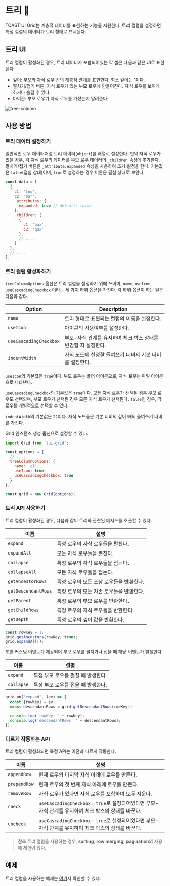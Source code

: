 # 트리 🌳

TOAST UI Grid는 계층적 데이터를 표현하는 기능을 지원한다. 트리 컬럼을 설정하면 특정 컬럼의 데이터가 트리 형태로 표시된다.

## 트리 UI

트리 컬럼이 활성화된 경우, 트리 데이터가 포함되어있는 각 셀은 다음과 같은 UI로 표현된다.

* 깊이: 부모와 자식 로우 간의 계층적 관계를 표현한다. 최소 깊이는 1이다.
* 펼치기/접기 버튼: 자식 로우가 있는 부모 로우에 만들어진다. 자식 로우를 보이게 하거나 숨길 수 있다.
* 아이콘: 부모 로우가 자식 로우를 가졌는지 알려준다.

![tree-column](https://user-images.githubusercontent.com/18183560/41633101-0bd39096-7478-11e8-814f-5acbd21ea7d5.png)

## 사용 방법

### 트리 데이터 설정하기

일반적인 로우 데이터처럼 트리 데이터(`object`)를 배열로 설정한다. 만약 자식 로우가 있을 경우, 각 자식 로우의 데이터를 부모 로우 데이터의 `_children` 속성에 추가한다. 펼치기/접기 버튼은 `_attribute.expanded` 속성을 사용하여 초기 설정을 한다. 기본값은 `false`(접힘 상태)이며, `true`로 설정하는 경우 버튼은 펼침 상태로 보인다.

```js
const data = [
  {
    c1: 'foo',
    c2: 'bar',
    _attributes: {
      expanded: true // default: false
    },
    _children: [
      {
        c1: 'baz',
        c2: 'qux'
      },
      // ...,
    ]
  },
  // ...,
];
```

### 트리 컬럼 활성화하기

`treeColumnOptions` 옵션은 트리 컬럼을 설정하기 위해 쓰이며, `name`, `useIcon`, `useCascadingCheckbox` 이라는 세 가지 하위 옵션을 가진다. 각 하위 옵션이 하는 일은 다음과 같다.

| Option | Description |
| --- | --- |
| `name` | 트리 형태로 표현되는 컬럼의 이름을 설정한다. |
| `useIcon` | 아이콘의 사용여부를 설정한다. |
| `useCascadingCheckbox` | 부모-자식 관계를 유지하며 체크 박스 상태를 변경할 지 설정한다. |
| `indentWidth` | 자식 노드에 설정할 들여쓰기 너비의 기본 너비를 설정한다. |

`useIcon`의 기본값은 `true`이다. 부모 로우는 폴더 아이콘으로, 자식 로우는 파일 아이콘으로 나타낸다.

`useCascadingCheckbox`의 기본값은 `true`이다. 모든 자식 로우가 선택된 경우 부모 로우도 선택되며, 부모 로우가 선택된 경우 모든 자식 로우가 선택된다. `false`인 경우, 각 로우를 개별적으로 선택할 수 있다.

`indentWidth`의 기본값은 `22`이다. 자식 노드들은 기본 너비의 깊이 배의 들여쓰기 너비를 가진다.

Grid 인스턴스 생성 옵션으로 설정할 수 있다.

```js
import Grid from 'tui-grid';

const options = {
  // ...,
  treeColumnOptions: {
    name: 'c1',
    useIcon: true,
    useCascadingCheckbox: true
  }
};

const grid = new Grid(options);
```

### 트리 API 사용하기

트리 컬럼이 활성화된 경우, 다음과 같이 트리와 관련된 메서드를 호출할 수 있다.

| 이름 | 설명 |
| --- | --- |
| `expand` | 특정 로우의 자식 로우들을 펼친다. |
| `expandAll` | 모든 자식 로우들을 펼친다. |
| `collapse` | 특정 로우의 자식 로우들을 접는다. |
| `collapseAll` | 모든 자식 로우들을 접는다. |
| `getAncestorRows` | 특정 로우의 모든 조상 로우들을 반환한다. |
| `getDescendantRows` | 특정 로우의 모든 자손 로우들을 반환한다. |
| `getParent` | 특정 로우의 부모 로우를 반환한다. |
| `getChildRows` | 특정 로우의 자식 로우들을 반환한다. |
| `getDepth` | 특정 로우의 깊이 값을 반환한다. |

```js
const rowKey = 1;
grid.getAncestors(rowKey, true);
grid.expandAll();
```
또한 커스텀 이벤트가 제공되어 부모 로우를 펼치거나 접을 때 해당 이벤트가 발생한다.

| 이름 | 설명 |
| --- | --- |
| `expand` | 특정 부모 로우를 펼칠 때 발생한다. |
| `collapse` | 특정 부모 로우를 접을 때 발생한다. |

```js
grid.on('expand', (ev) => {
  const {rowKey} = ev;
  const descendantRows = grid.getDescendantRows(rowKey);

  console.log('rowKey: ' + rowKey);
  console.log('descendantRows: ' + descendantRows);
});
```

### 다르게 작동하는 API

트리 컬럼이 활성화되면 특정 API는 이전과 다르게 작동한다.

| 이름 | 설명 |
| --- | --- |
| `appendRow` | 현재 로우의 마지막 자식 아래에 로우를 만든다.  |
| `prependRow` | 현재 로우의 첫 번째 자식 아래에 로우를 만든다. |
| `removeRow` | 자식 로우가 있다면 자식 로우를 포함하여 모두 지운다. |
| `check` | `useCascadingCheckbox: true`로 설정되어있다면 부모-자식 관계를 유지하며 체크 박스의 상태를 바꾼다. |
| `uncheck` | `useCascadingCheckbox: true`로 설정되어있다면 부모-자식 관계를 유지하며 체크 박스의 상태를 바꾼다. |

> **참조**
> 트리 컬럼을 사용하는 경우, **sorting**, **row merging**, **pagination**의 사용에 제한이 있다.

## 예제

트리 컬럼을 사용하는 예제는 [여기](https://nhn.github.io/tui.grid/latest/tutorial-example14-tree)서 확인할 수 있다.